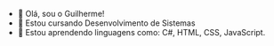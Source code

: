 - 👋 Olá, sou o Guilherme!
- 👀 Estou cursando Desenvolvimento de Sistemas
- 🌱 Estou aprendendo linguagens como: C#, HTML, CSS, JavaScript.

<!---
GuilhermeF123/GuilhermeF123 is a ✨ special ✨ repository because its `README.md` (this file) appears on your GitHub profile.
You can click the Preview link to take a look at your changes.
--->
